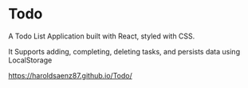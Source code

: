 # Todo
A Todo List Application built with React, styled with CSS.

It Supports adding, completing, deleting tasks, and persists data using LocalStorage

https://haroldsaenz87.github.io/Todo/
